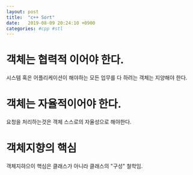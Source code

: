 ```yaml
---
layout: post
title:  "c++ Sort"
date:   2019-08-09 20:24:10 +0900
categories: #cpp #stl
---
```


# 객체는 협력적 이어야 한다.

시스템 혹은 어플리케이션이 해야하는 모든 업무를 다 하려는 객체는 지양해야 한다.

# 객체는 자율적이어야 한다.

요청을 처리하는것은 객체 스스로의 자율성으로 해야한다.

# 객체지향의 핵심

객체지햐으이 핵심은 클래스가 아니라 클래스의 "구성" 철학임.

